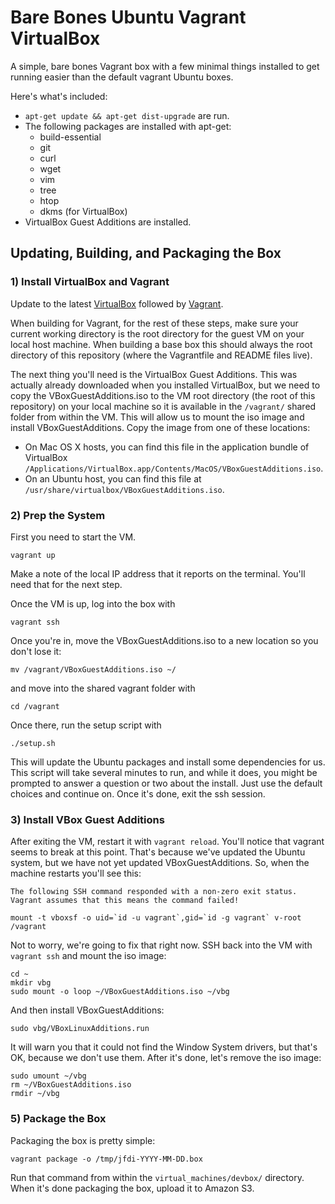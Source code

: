 Bare Bones Ubuntu Vagrant VirtualBox
====================================
A simple, bare bones Vagrant box with a few minimal things installed to get running
easier than the default vagrant Ubuntu boxes.

Here's what's included:

* `apt-get update && apt-get dist-upgrade` are run.
* The following packages are installed with apt-get:
	- build-essential
	- git
	- curl
	- wget
	- vim
	- tree
	- htop
	- dkms (for VirtualBox)
* VirtualBox Guest Additions are installed.

Updating, Building, and Packaging the Box
-----------------------------------------

### 1) Install VirtualBox and Vagrant
Update to the latest [VirtualBox](https://www.virtualbox.org/wiki/Downloads)
followed by [Vagrant](https://www.virtualbox.org/wiki/Downloads).

When building for Vagrant, for the rest of these steps, make sure your current
working directory is the root directory for the guest VM on your local host
machine. When building a base box this should always the root directory of
this repository (where the Vagrantfile and README files live).

The next thing you'll need is the VirtualBox Guest Additions. This was actually
already downloaded when you installed VirtualBox, but we need to copy the
VBoxGuestAdditions.iso to the VM root directory (the root of this repository)
on your local machine so it is available in the `/vagrant/` shared folder from
within the VM.  This will allow us to mount the iso image and install
VBoxGuestAdditions.  Copy the image from one of these locations:

* On Mac OS X hosts, you can find this file in the application bundle of VirtualBox `/Applications/VirtualBox.app/Contents/MacOS/VBoxGuestAdditions.iso`.
* On an Ubuntu host, you can find this file at `/usr/share/virtualbox/VBoxGuestAdditions.iso`.


### 2) Prep the System
First you need to start the VM.

	vagrant up

Make a note of the local IP address that it reports on the terminal. You'll
need that for the next step.

Once the VM is up, log into the box with

	vagrant ssh

Once you're in, move the VBoxGuestAdditions.iso to a new location so you don't
lose it:

	mv /vagrant/VBoxGuestAdditions.iso ~/

and move into the shared vagrant folder with

	cd /vagrant

Once there, run the setup script with

	./setup.sh

This will update the Ubuntu packages and install some dependencies for us.
This script will take several minutes to run, and while it does, you might be
prompted to answer a question or two about the install. Just use the default
choices and continue on. Once it's done, exit the ssh session.


### 3) Install VBox Guest Additions
After exiting the VM, restart it with `vagrant reload`. You'll notice that
vagrant seems to break at this point. That's because we've updated the Ubuntu
system, but we have not yet updated VBoxGuestAdditions. So, when the machine
restarts you'll see this:

	The following SSH command responded with a non-zero exit status.
	Vagrant assumes that this means the command failed!

	mount -t vboxsf -o uid=`id -u vagrant`,gid=`id -g vagrant` v-root /vagrant

Not to worry, we're going to fix that right now. SSH back into the VM with
`vagrant ssh` and mount the iso image:

	cd ~
	mkdir vbg
	sudo mount -o loop ~/VBoxGuestAdditions.iso ~/vbg

And then install VBoxGuestAdditions:

	sudo vbg/VBoxLinuxAdditions.run

It will warn you that it could not find the Window System drivers, but that's
OK, because we don't use them.  After it's done, let's remove the iso image:

	sudo umount ~/vbg
	rm ~/VBoxGuestAdditions.iso
	rmdir ~/vbg


### 5) Package the Box
Packaging the box is pretty simple:

	vagrant package -o /tmp/jfdi-YYYY-MM-DD.box

Run that command from within the `virtual_machines/devbox/` directory.
When it's done packaging the box, upload it to Amazon S3.
